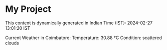 # My Project

This content is dynamically generated in Indian Time (IST): 2024-02-27 13:01:20 IST


Current Weather in Coimbatore:
Temperature: 30.88 °C
Condition: scattered clouds

